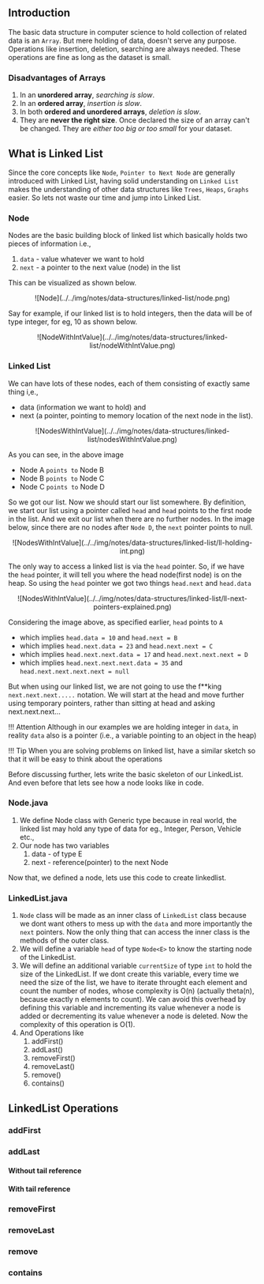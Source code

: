## Introduction

The basic data structure in computer science to hold collection of related data is an `Array`. But mere holding of data, doesn't serve any purpose. Operations like insertion, deletion, searching are always needed. These operations are fine as long as the dataset is small.

### Disadvantages of Arrays
1. In an **unordered array**, _searching is slow_.
2. In an **ordered array**, _insertion is slow_.
3. In both **ordered and unordered arrays**, _deletion is slow_.
4. They are **never the right size**. Once declared the size of an array can't be changed. They are _either too big or too small_ for your dataset.

## What is Linked List

Since the core concepts like `Node`, `Pointer to Next Node` are generally introduced with Linked List, having solid understanding on `Linked List` makes the understanding of other data structures like `Trees`, `Heaps`, `Graphs` easier. So lets not waste our time and jump into Linked List.

### Node

Nodes are the basic building block of linked list which basically holds two pieces of information i.e.,

1. `data` - value whatever we want to hold
2. `next` - a pointer to the next value (node) in the list

This can be visualized as shown below.

<center>![Node](../../img/notes/data-structures/linked-list/node.png)</center>

Say for example, if our linked list is to hold integers, then the data will be of type integer, for eg, 10 as shown below.

<center>![NodeWithIntValue](../../img/notes/data-structures/linked-list/nodeWithIntValue.png)</center>

### Linked List

We can have lots of these nodes, each of them consisting of exactly same thing i,e., 

* data (information we want to hold) and 
* next (a pointer, pointing to memory location of the next node in the list).

<center>![NodesWithIntValue](../../img/notes/data-structures/linked-list/nodesWithIntValue.png)</center>

As you can see, in the above image

* Node A `points to` Node B
* Node B `points to` Node C
* Node C `points to` Node D

So we got our list. Now we should start our list somewhere. By definition, we start our list using a pointer called `head` and `head` points to the first node in the list. And we exit our list when there are no further nodes. In the image below, since there are no nodes after `Node D`, the `next` pointer points to null.

<center>![NodesWithIntValue](../../img/notes/data-structures/linked-list/ll-holding-int.png)</center>

The only way to access a linked list is via the `head` pointer. So, if we have the `head` pointer, it will tell you where the head node(first node) is on the heap. So using the `head` pointer we got two things `head.next` and `head.data`

<center>![NodesWithIntValue](../../img/notes/data-structures/linked-list/ll-next-pointers-explained.png)</center>

Considering the image above, as specified earlier, `head` points to `A`

* which implies `head.data = 10` and `head.next = B`
* which implies `head.next.data = 23` and `head.next.next = C`
* which implies `head.next.next.data = 17` and `head.next.next.next = D`
* which implies `head.next.next.next.data = 35` and `head.next.next.next.next = null`

But when using our linked list, we are not going to use the f**king `next.next.next.....` notation. We will start at the head and move further using temporary pointers, rather than sitting at head and asking next.next.next... 


!!! Attention
    Although in our examples we are holding integer in `data`, in reality `data` also is a pointer (i.e., a variable pointing to an object in the heap)

!!! Tip
    When you are solving problems on linked list, have a similar sketch so that it will be easy to think about the operations

Before discussing further, lets write the basic skeleton of our LinkedList. And even before that lets see how a node looks like in code.

### Node.java

1. We define Node class with Generic type because in real world, the linked list may hold any type of data for eg., Integer, Person, Vehicle etc.,
2. Our node has two variables
    1. data - of type E
    2. next - reference(pointer) to the next Node<E>

<script src="https://gist.github.com/sivapcu/0c69001d148c722c9e4b17236dcee0d6.js"></script>

Now that, we defined a node, lets use this code to create linkedlist.

### LinkedList.java

1. `Node` class will be made as an inner class of `LinkedList` class because we dont want others to mess up with the `data` and more importantly the `next` pointers. Now the only thing that can access the inner class is the methods of the outer class.
2. We will define a variable `head` of type `Node<E>` to know the starting node of the LinkedList.
3. We will define an additional variable `currentSize` of type `int` to hold the size of the LinkedList. If we dont create this variable, every time we need the size of the list, we have to iterate throught each element and count the number of nodes, whose complexity is O(n) (actually theta(n), because exactly n elements to count). We can avoid this overhead by defining this variable and incrementing its value whenever a node is added or decrementing its value whenever a node is deleted. Now the complexity of this operation is O(1).
4. And Operations like
    1. addFirst()
    2. addLast()
    3. removeFirst()
    4. removeLast()
    5. remove()
    6. contains()

<script src="https://gist.github.com/sivapcu/a219a6f8f47ffa4efbe0ce16bda0f53e.js"></script>

## LinkedList Operations
### addFirst

<script src="https://gist.github.com/sivapcu/19c563e458237a46d5cbc7bad6b6b181.js"></script>

### addLast

#### Without tail reference
<script src="https://gist.github.com/sivapcu/15bdf38565281d7e04e5a0d193ce5fbc.js"></script>

#### With tail reference
<script src="https://gist.github.com/sivapcu/60ef2345cbaff472e1e90a465ac7a963.js"></script>

### removeFirst
### removeLast
### remove
### contains
